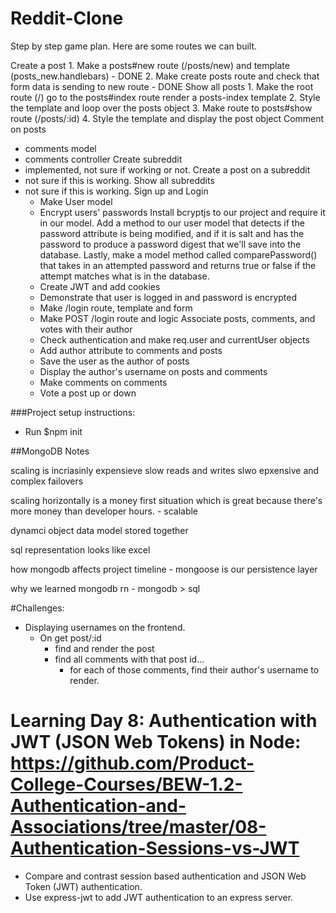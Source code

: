 # Reddit-Clone

Step by step game plan. Here are some routes we can built.

Create a post
    1. Make a posts#new route (/posts/new) and template (posts_new.handlebars) - DONE
    2. Make create posts route and check that form data is sending to new route - DONE
Show all posts
    1. Make the root route (/) go to the posts#index route render a posts-index template
    2. Style the template and loop over the posts object
    3. Make route to posts#show route (/posts/:id)
    4. Style the template and display the post object
Comment on posts
 - comments model
 - comments controller
Create subreddit
 - implemented, not sure if working or not.
Create a post on a subreddit
 - not sure if this is working.
Show all subreddits
- not sure if this is working.
Sign up and Login
    - Make User model
    - Encrypt users' passwords
        Install bcryptjs to our project and require it in our model.
        Add a method to our user model that detects if the password attribute is being modified, and if it is salt and has the password to produce a password digest that we'll save into the database.
        Lastly, make a model method called comparePassword() that takes in an attempted password and returns true or false if the attempt matches what is in the database.
    - Create JWT and add cookies
    - Demonstrate that user is logged in and password is encrypted
    - Make /login route, template and form
    - Make POST /login route and logic
Associate posts, comments, and votes with their author
    - Check authentication and make req.user and currentUser objects
    - Add author attribute to comments and posts
    - Save the user as the author of posts
    - Display the author's username on posts and comments
    - Make comments on comments
    - Vote a post up or down

###Project setup instructions:
- Run $npm init


##MongoDB Notes

scaling is incriasinly expensieve 
slow reads and writes
slwo epxensive and complex failovers

scaling horizontally is a money first situation which is great because there's more
money than developer hours. - scalable 

dynamci object data model stored together

sql representation looks like excel

how mongodb affects project timeline - 
    mongoose is our persistence layer
    
why we learned mongodb rn - 
mongodb > sql
 
 

 #Challenges:
  - Displaying usernames on the frontend.
    - On get post/:id
        - find and render the post
        - find all comments with that post id...
            - for each of those comments, find their author's username to render.


# Learning Day 8: Authentication with JWT (JSON Web Tokens) in Node: https://github.com/Product-College-Courses/BEW-1.2-Authentication-and-Associations/tree/master/08-Authentication-Sessions-vs-JWT


- Compare and contrast session based authentication and JSON Web Token (JWT) authentication.
- Use express-jwt to add JWT authentication to an express server.